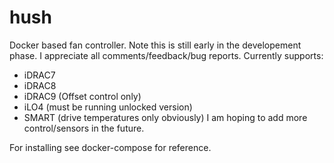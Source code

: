 # hush
Docker based fan controller. Note this is still early in the developement phase. I appreciate all comments/feedback/bug reports.
Currently supports:
- iDRAC7
- iDRAC8
- iDRAC9 (Offset control only)
- iLO4 (must be running unlocked version)
- SMART (drive temperatures only obviously)
I am hoping to add more control/sensors in the future.

For installing see docker-compose for reference.
